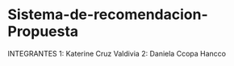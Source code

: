 # Sistema-de-recomendacion-Propuesta

INTEGRANTES
1: Katerine Cruz Valdivia
2: Daniela Ccopa Hancco
